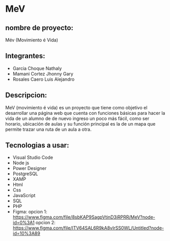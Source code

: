 # MeV

## nombre de proyecto: 
  Mév (Movimiento é Vida)
## Integrantes:
- Garcia Choque Nathaly
- Mamani Cortez Jhonny Gary
- Rosales Caero Luis Alejandro
## Descripcion:
  MeV (movimiento é vida) es un proyecto que tiene como objetivo el desarrollar una página web que cuenta con funciones básicas para hacer la vida de un alumno de de nuevo ingreso un poco más fácil, como ser horario, ubicación de aulas y su función principal es la de un mapa que permite trazar una ruta de un aula a otra.
## Tecnologias a usar:
- Visual Studio Code
- Node js
- Power Designer
- PostgreSQL
- XAMP
- Html
- Css
- JavaScript
- SQL
- PHP
- Figma: 
	opcion 1: https://www.figma.com/file/8sbKAP9SagpVtinD3iRPRR/MeV?node-id=0%3A1
	opcion 2: https://www.figma.com/file/ITV64SAL6R9kA8vIrSS0WL/Untitled?node-id=10%3A89	
